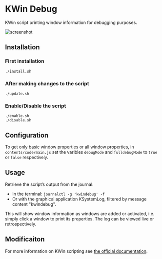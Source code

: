 # KWin Debug

KWin script printing window information for debugging purposes.

![screenshot](/home/natalie/Dropbox/Code/Shell/GitHub/kwin-debug/screenshot.png)

## Installation

### First installation

`./install.sh`

### After making changes to the script

`./update.sh`

### Enable/Disable the script

`./enable.sh`  
`./disable.sh`

## Configuration

To get only basic window properties or all window properties, in `contents/code/main.js` set the varibles `debugMode` and `fulldebugMode` to `true` or `false` respectively.

## Usage

Retrieve the script’s output from the journal:

- In the terminal: `journalctl -g 'kwindebug' -f`
- Or with the graphical application KSystemLog, filtered by message content "kwindebug".

This will show window information as windows are added or activated, i.e. simply click a window to print its properties. The log can be viewed live or retrospectively.


## Modificaiton

For more information on KWin scripting see [the official documentation](https://develop.kde.org/docs/extend/plasma/kwin/).

